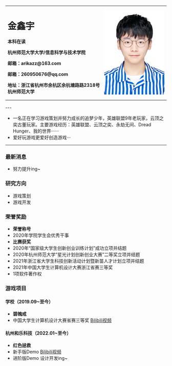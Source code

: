 <table border="0">
  <tr>
    <td width="60%">
      <h1>金鑫宇</h1>
      <p><b>本科在读</b></p>
      <p><b>杭州师范大学大学/信息科学与技术学院</b></p>
      <p><b>邮箱：arikazz@163.com</b></p>
      <p><b>邮箱：260950676@qq.com</b></p>
      <p><b>地址：浙江省杭州市余杭区余杭塘路路2318号杭州师范大学</b></p>
    </td>
    <td width="40%">
      <img src="/pic.jpg" width="100%">
    </td>
  </tr>
</table>
---

- 一名正在学习游戏策划并努力成长的追梦少年，英雄联盟9年老玩家，云顶之奕古董玩家。主要游戏经历：英雄联盟、云顶之奕、永劫无间、Dread Hunger、我的世界······
- 爱好玩游戏更爱好创造游戏···

---

### 最新消息
- 努力提升ing~

### 研究方向
- 游戏策划
- 游戏开发

### 荣誉奖励
- **荣誉称号** 
- 2020年学院学生会优秀干事 
- **比赛获奖**
- 2020年“国家级大学生创新创业训练计划”成功立项并结题
- 2020年杭州师范大学“星光计划创新创业大赛”二等奖立项并结题
- 2021年浙江省大学生科技创新活动计划暨新苗人才计划立项并结题
- 2021年中国大学生计算机设计大赛浙江省赛三等奖
- 1项软件著作权

### 游戏项目
#### 学校（2019.09~至今）
- **碧魄戒**  
- 中国大学生计算机设计大赛省赛三等奖
<a href="/index-en.html">Bilibili视频</a>
#### 杭州和乐科技（2022.01~至今）
- **红色拯救**  
- 新手版Demo
<a href="/index-en.html">Bilibili视频</a>
- 进阶版Demo
设计开发ing~
